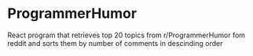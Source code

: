 # ProgrammerHumor
React program that retrieves top 20 topics from r/ProgrammerHumor fom reddit and sorts them by number of comments in descinding order
